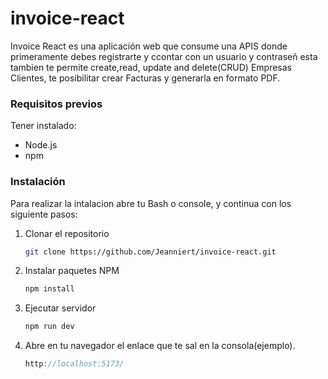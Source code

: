 # invoice-react
<a name="readme-top"></a>
<!-- GETTING STARTED -->
Invoice React es una aplicación web que consume una APIS donde primeramente debes registrarte y ccontar con un usuario y contraseñ esta tambien te permite create,read, update and delete(CRUD) Empresas Clientes, te posibilitar crear Facturas y generarla en formato PDF.
### Requisitos previos

Tener instalado:
* Node.js
* npm

### Instalación
Para realizar la intalacion abre tu Bash o console, y continua con los siguiente pasos:

1. Clonar el repositorio
   ```sh
   git clone https://github.com/Jeanniert/invoice-react.git
   ```
2. Instalar paquetes NPM
   ```sh
   npm install
   ```
3. Ejecutar servidor 
   ```js
   npm run dev
   ```
4. Abre en tu navegador el enlace que te sal en la consola(ejemplo).
   ```js
   http://localhost:5173/
   ```

